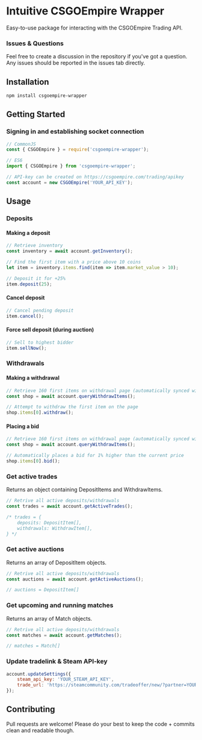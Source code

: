 # Intuitive CSGOEmpire Wrapper
Easy-to-use package for interacting with the CSGOEmpire Trading API.

### Issues & Questions
Feel free to create a discussion in the repository if you've got a question. Any issues should be reported in the issues tab directly.

## Installation

```bash
npm install csgoempire-wrapper
```

## Getting Started

### Signing in and establishing socket connection

```js
// CommonJS
const { CSGOEmpire } = require('csgoempire-wrapper');

// ES6
import { CSGOEmpire } from 'csgoempire-wrapper';

// API-key can be created on https://csgoempire.com/trading/apikey
const account = new CSGOEmpire('YOUR_API_KEY');
```

## Usage

### Deposits

#### Making a deposit

```js
// Retrieve inventory
const inventory = await account.getInventory();

// Find the first item with a price above 10 coins
let item = inventory.items.find(item => item.market_value > 10);

// Deposit it for +25%
item.deposit(25);
```

#### Cancel deposit

```js
// Cancel pending deposit
item.cancel();
```

#### Force sell deposit (during auction)

```js
// Sell to highest bidder
item.sellNow();
```

### Withdrawals
#### Making a withdrawal

```js
// Retrieve 160 first items on withdrawal page (automatically synced with websocket)
const shop = await account.queryWithdrawItems();

// Attempt to withdraw the first item on the page
shop.items[0].withdraw();
```

#### Placing a bid

```js
// Retrieve 160 first items on withdrawal page (automatically synced with websocket)
const shop = await account.queryWithdrawItems();

// Automatically places a bid for 1% higher than the current price
shop.items[0].bid();
```

### Get active trades
Returns an object containing DepositItems and WithdrawItems.

```js
// Retrive all active deposits/withdrawals
const trades = await account.getActiveTrades();

/* trades = {
    deposits: DepositItem[],
    withdrawals: WithdrawItem[],
} */
```

### Get active auctions
Returns an array of DepositItem objects.

```js
// Retrive all active deposits/withdrawals
const auctions = await account.getActiveAuctions();

// auctions = DepositItem[]
```

### Get upcoming and running matches
Returns an array of Match objects.

```js
// Retrive all active deposits/withdrawals
const matches = await account.getMatches();

// matches = Match[]
```

### Update tradelink & Steam API-key

```js
account.updateSettings({
    steam_api_key: 'YOUR_STEAM_API_KEY',
    trade_url: 'https://steamcommunity.com/tradeoffer/new/?partner=YOUR_STEAM_ID&token=YOUR_TRADELINK_TOKEN'
});
```

## Contributing
Pull requests are welcome! Please do your best to keep the code + commits clean and readable though.
